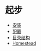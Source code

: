 # 起步

* [安装](0101-installation.md)
* [配置](0102-configuration.md)
* [目录结构](0103-structure.md)
* [Homestead](0104-homestead.md)
